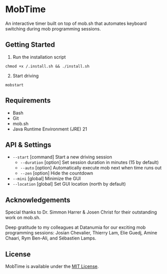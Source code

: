 # MobTime

An interactive timer built on top of mob.sh that automates keyboard switching during mob programming sessions.

## Getting Started

1. Run the installation script
```
chmod +x /.install.sh && ./install.sh
```
2. Start driving
```
mobstart
```

## Requirements

- Bash
- Git
- mob.sh
- Java Runtime Environment (JRE) 21

## API & Settings

- `--start`      [command\] Start a new driving session
  - `--duration` [option\] Set session duration in minutes (15 by default)
  - `--auto`     [option\] Automatically execute mob next when time runs out
  - `--zen`      [option\] Hide the countdown
- `--mini`       [global\] Minimize the GUI
- `--location`   [global\] Set GUI location (north by default) 

## Acknowledgements

Special thanks to Dr. Simmon Harrer & Josen Christ for their outstanding work on mob.sh.

Deep gratitude to my colleagues at Datanumia for our exciting mob programming sessions: 
Josian Chevalier, Thierry Lam, Elie Guedj, Amine Chaari, Rym Ben-Ali, and Sébastien Lamps.

## License

MobTime is available under the [MIT License](https://opensource.org/licenses/MIT).
